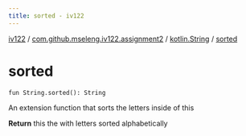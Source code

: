 ```yaml
---
title: sorted - iv122
---
```


[iv122](../../index.md) / [com.github.mseleng.iv122.assignment2](../index.md) / [kotlin.String](index.md) / [sorted](.)

# sorted

`fun String.sorted(): String`

An extension function that sorts the letters inside of this

**Return**
this the with letters sorted alphabetically

